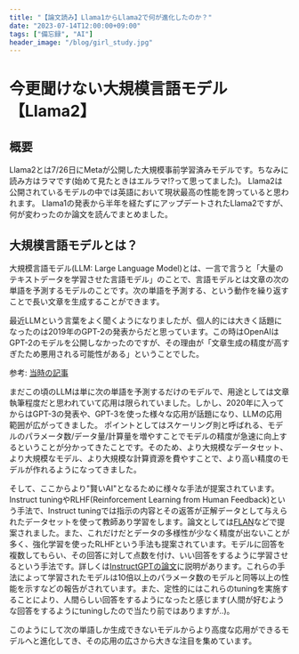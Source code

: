 ```yaml
---
title: "【論文読み】Llama1からLlama2で何が進化したのか？"
date: "2023-07-14T12:00:00+09:00"
tags: ["備忘録", "AI"]
header_image: "/blog/girl_study.jpg"
---
```


# 今更聞けない大規模言語モデル【Llama2】

## 概要

Llama2とは7/26日にMetaが公開した大規模事前学習済みモデルです。ちなみに読み方はラマです(始めて見たときはエルラマ!?って思ってました)。
Llama2は公開されているモデルの中では英語において現状最高の性能を誇っていると思われます。
Llama1の発表から半年を経たずにアップデートされたLlama2ですが、何が変わったのか論文を読んでまとめました。

## 大規模言語モデルとは？

大規模言語モデル(LLM: Large Language Model)とは、一言で言うと「大量のテキストデータを学習させた言語モデル」のことで、言語モデルとは文章の次の単語を予測するモデルのことです。次の単語を予測する、という動作を繰り返すことで長い文章を生成することができます。

最近LLMという言葉をよく聞くようになりましたが、個人的には大きく話題になったのは2019年のGPT-2の発表からだと思っています。この時はOpenAIはGPT-2のモデルを公開しなかったのですが、その理由が「文章生成の精度が高すぎたため悪用される可能性がある」ということでした。

参考: [当時の記事](https://www.gizmodo.jp/2019/02/elon_musk_backed_text_generating_ai.html)

まだこの頃のLLMは単に次の単語を予測するだけのモデルで、用途としては文章執筆程度だと思われていて応用は限られていました。しかし、2020年に入ってからはGPT-3の発表や、GPT-3を使った様々な応用が話題になり、LLMの応用範囲が広がってきました。 ポイントとしてはスケーリング則と呼ばれる、モデルのパラメータ数/データ量/計算量を増やすことでモデルの精度が急速に向上するということが分かってきたことです。そのため、より大規模なデータセット、より大規模なモデル、より大規模な計算資源を費やすことで、より高い精度のモデルが作れるようになってきました。

そして、ここからより"賢いAI"となるために様々な手法が提案されています。Instruct tuningやRLHF(Reinforcement Learning from Human Feedback)という手法で、Instruct tuningでは指示の内容とその返答が正解データとして与えられたデータセットを使って教師あり学習をします。論文としては[FLAN](https://arxiv.org/abs/2109.01652)などで提案されました。また、これだけだとデータの多様性が少なく精度が出ないことが多く、強化学習を使ったRLHFという手法も提案されています。モデルに回答を複数してもらい、その回答に対して点数を付け、いい回答をするように学習させるという手法です。詳しくは[InstructGPTの論文](https://arxiv.org/abs/2203.02155)に説明があります。これらの手法によって学習されたモデルは10倍以上のパラメータ数のモデルと同等以上の性能を示すなどの報告がされています。また、定性的にはこれらのtuningを実施することにより、人間らしい回答をするようになったと感じます(人間が好むような回答をするようにtuningしたので当たり前ではありますが..)。

このようにして次の単語しか生成できないモデルからより高度な応用ができるモデルへと進化してき、その応用の広さから大きな注目を集めています。
